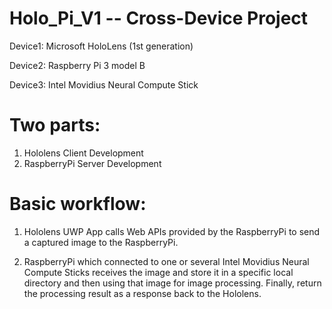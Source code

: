 # Holo_Pi_V1 -- Cross-Device Project

Device1:
Microsoft HoloLens (1st generation)

Device2:
Raspberry Pi 3 model B

Device3:
Intel Movidius Neural Compute Stick

# Two parts: 
1. Hololens Client Development
2. RaspberryPi Server Development


# Basic workflow:

1. Hololens UWP App calls Web APIs provided by the RaspberryPi to send
a captured image to the RaspberryPi.

2. RaspberryPi which connected to one or several Intel Movidius Neural Compute Sticks
receives the image and store it in a specific local directory and
then using that image for image processing. Finally, return the processing
result as a response back to the Hololens. 
